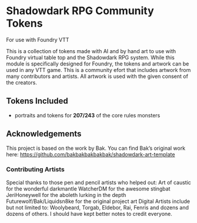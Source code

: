 # Shadowdark RPG Community Tokens
For use with Foundry VTT

This is a collection of tokens made with AI and by hand art to use with Foundry virtual table top and the Shadowdark RPG system.
While this module is specifically designed for Foundry, the tokens and artwork can be used in any VTT game. 
This is a community efort that includes artwork from many contributors and artists. All artwork is used with the given consent of the creators.

## Tokens Included
- portraits and tokens for **207/243** of the core rules monsters

## Acknowledgements
This project is based on the work by Bak. You can find Bak’s original work here:
https://github.com/bakbakbakbakbak/shadowdark-art-template

### Contributing Artists
Special thanks to those pen and pencil artists who helped out:
Art of caustic for the wonderful darkmantle
WatcherDM for the awesome stingbat
JeriHoneywell for the aboleth lurking in the depth
Futurewolf/Bak/Liquidsn8ke for the original project art
Digital Artists include but not limited to:  Woolybeard, Torgab, Eldebor, Rai, Fenris and dozens and dozens of others.   I should have kept better notes to credit everyone.